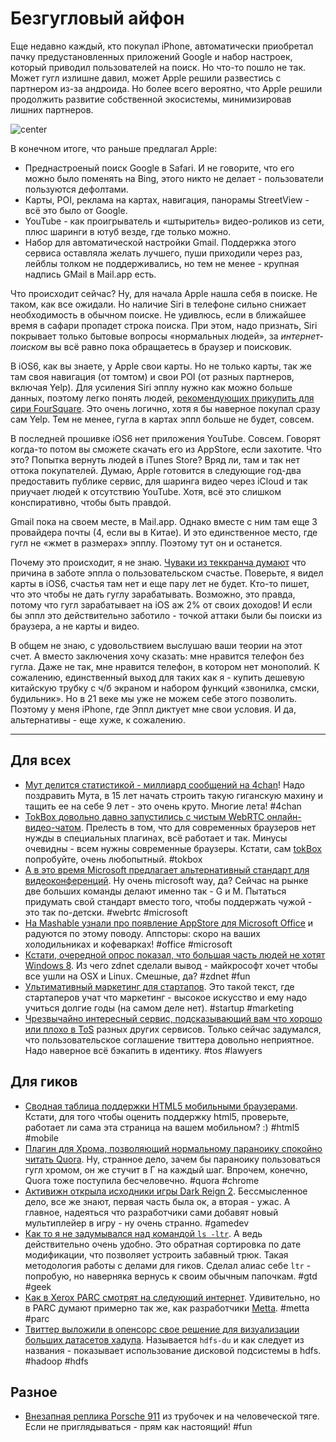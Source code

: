 # Безгугловый айфон

Еще недавно каждый, кто покупал iPhone, автоматически приобретал пачку предустановленных приложений Google и набор настроек, который приводил пользователей на поиск. Но что-то пошло не так. Может гугл излишне давил, может Apple решили развестись с партнером из-за андроида. Но более всего вероятно, что Apple решили продолжить развитие собственной экосистемы, минимизировав лишних партнеров.

![center](http://img-fotki.yandex.ru/get/6402/9320383.7/0_7c3a0_b31b38c8_orig)

В конечном итоге, что раньше предлагал Apple:

* Преднастроеный поиск Google в Safari. И не говорите, что его можно было поменять на Bing, этого никто не делает - пользователи пользуются дефолтами.
* Карты, POI, реклама на картах, навигация, панорамы StreetView - всё это было от Google.
* YouTube - как проигрыватель и «штыритель» видео-роликов из сети, плюс шаринги в ютуб везде, где только можно.
* Набор для автоматической настройки Gmail. Поддержка этого сервиса оставляла желать лучшего, пуши приходили через раз, лейблы толком не поддерживались, но тем не менее - крупная надпись GMail в Mail.app есть.

Что происходит сейчас? Ну, для начала Apple нашла себя в поиске. Не таком, как все ожидали. Но наличие Siri в телефоне сильно снижает необходимость в обычном поиске. Не удивлюсь, если в ближайшее время в сафари пропадет строка поиска. При этом, надо признать, Siri покрывает только бытовые вопросы «нормальных людей», за *интернет-поиском* вы всё равно пока обращаетесь в браузер и поисковик.

В iOS6, как вы знаете, у Apple свои карты. Но не только карты, так же там своя навигация (от томтом) и свои POI (от разных партнеров, включая Yelp). Для усиления Siri эпплу нужно как можно больше данных, поэтому легко понять людей, [рекомендующих прикупить для сири FourSquare](http://www.readwriteweb.com/archives/why-apple-should-buy-foursquare.php). Это очень логично, хотя я бы наверное покупал сразу сам Yelp. Тем не менее, гугла в картах эппл больше не будет, совсем.

В последней прошивке iOS6 нет приложения YouTube. Совсем. Говорят когда-то потом вы сможете скачать его из AppStore, если захотите. Что это? Попытка вернуть людей в iTunes Store? Вряд ли, там и так нет оттока покупателей. Думаю, Apple готовится в следующие год-два предоставить публике сервис, для шаринга видео через iCloud и так приучает людей к отсутствию YouTube. Хотя, всё это слишком конспиративно, чтобы быть правдой.

Gmail пока на своем месте, в Mail.app. Однако вместе с ним там еще 3 провайдера почты (4, если вы в Китае). И это единственное место, где гугл не «жмет в размерах» эпплу. Поэтому тут он и останется.

Почему это происходит, я не знаю. [Чуваки из теккранча думают](http://techcrunch.com/2012/08/06/two-down-one-to-go/) что причина в заботе эппла о пользовательском счастье. Поверьте, я видел карты в iOS6, счастья там нет и еще пару лет не будет. Кто-то пишет, что это чтобы не дать гуглу зарабатывать. Возможно, это правда, потому что гугл зарабатывает на iOS аж 2% от своих доходов! И если бы эппл это действительно заботило - точкой аттаки были бы поиски из браузера, а не карты и видео.

В общем не знаю, с удовольствием выслушаю ваши теории на этот счет. А вместо заключения хочу сказать: мне нравится телефон без гугла. Даже не так, мне нравится телефон, в котором нет монополий. К сожалению, единственный выход для таких как я - купить дешевую китайскую трубку с ч/б экраном и набором функций «звонилка, смски, будильник». Но в 21 веке мы уже не можем себе этого позволить. Поэтому у меня iPhone, где Эппл диктует мне свои условия. И да, альтернативы - еще хуже, к сожалению.

-----

## Для всех
* [Мут делится статистикой - миллиард сообщений на 4chan](http://www.4chan.org/news?all#106)! Надо поздравить Мута, в 15 лет начать строить такую гиганскую махину и тащить ее на себе 9 лет - это очень круто. Многие лета! #4chan
* [TokBox довольно давно запустились с чистым WebRTC онлайн-видео-чатом](http://gigaom.com/video/tokbox-opentok-webrtc/). Прелесть в том, что для современных браузеров нет нужды в специальных плагинах, всё работает и так. Минусы очевидны - всем нужны современные браузеры. Кстати, сам [tokBox](http://www.tokbox.com) попробуйте, очень любопытный. #tokbox
* [А в это время Microsoft предлагает альтернативный стандарт для видеоконференций](http://arstechnica.com/information-technology/2012/08/microsoft-proposes-alternate-spec-for-web-audiovideo-chat-standard/). Ну очень microsoft way, да? Сейчас на рынке две больших команды делают именно так - G и M. Пытаться придумать свой стандарт вместо того, чтобы поддержать чужой - это так по-детски. #webrtc #microsoft
* [На Mashable узнали про появление AppStore для Microsoft Office](http://mashable.com/2012/08/07/office-2013-apps/) и радуются по этому поводу. Аппсторы: скоро на ваших холодильниках и кофеварках! #office #microsoft
* [Кстати, очередной опрос показал, что большая часть людей не хотят Windows 8](http://www.zdnet.com/microsoft-is-pushing-users-and-vendors-to-macs-and-linux-7000002280/). Из чего zdnet сделали вывод - майкрософт хочет чтобы все ушли на OSX и Linux. Смешные, да? #zdnet #fun
* [Ультимативный маркетинг для стартапов](http://blog.kissmetrics.com/ultimate-guide-startup-marketing/). Это такой текст, где стартаперов учат что маркетинг - высокое искусство и ему надо учиться долгие годы (на самом деле нет). #startup #marketing
* [Чрезвычайно интересный сервис, подсказывающий вам что хорошо или плохо в ToS](http://tos-dr.info/) разных других сервисов. Только сейчас задумался, что пользовательское соглашение твиттера довольно неприятное. Надо наверное всё бэкапить в идентику. #tos #lawyers

## Для гиков
* [Сводная таблица поддержки HTML5 мобильными браузерами](http://mobilehtml5.org/). Кстати, для того чтобы оценить поддержку html5, проверьте, работает ли сама эта страница на вашем мобильном? :) #html5 #mobile
* [Плагин для Хрома, позволяющий нормальному параноику спокойно читать Quora](https://github.com/benvinegar/Spectacles). Ну, странное дело, зачем бы параноику пользоваться гугл хромом, он же стучит в Г на каждый шаг. Впрочем, конечно, Quora тоже поступила бесчеловечно. #quora #chrome
* [Активижн открыла исходники игры Dark Reign 2](http://code.google.com/p/darkreign2/). Бессмысленное дело, все же знают, первая часть была ок, а вторая - ужас. А главное, надеяться что разработчики сами добавят новый мультиплейер в игру - ну очень странно. #gamedev
* [Как то я не задумывался над командой `ls -ltr`](http://sef.kloninger.com/2012/08/wip-folders-with-ls/). А ведь действительно очень удобно. Это обратная сортировка по дате модификации, что позволяет устроить забавный трюк. Такая методология работы с делами для гиков. Сделал алиас себе `ltr` - попробую, но наверняка вернусь к своим обычным папочкам. #gtd #geek
* [Как в Xerox PARC смотрят на следующий интернет](http://www.xconomy.com/san-francisco/2012/08/07/the-next-internet-inside-parcs-vision-of-content-centric-networking/?single_page=true). Удивительно, но в PARC думают примерно так же, как разработчики [Metta](http://metta.exquance.com/). #metta #parc
* [Твиттер выложили в опенсорс свое решение для визуализации больших датасетов хадупа](http://engineering.twitter.com/2012/08/visualizing-hadoop-with-hdfs-du.html). Называется `hdfs-du` и как следует из названия - показывает использование дисковой подсистемы в hdfs. #hadoop #hdfs

## Разное
* [Внезапная реплика Porsche 911](http://911nation.com/2011/01/stories-do-it-yourself-porsche/) из трубочек и на человеческой тяге. Если не приглядываться - прям как настоящий! #fun